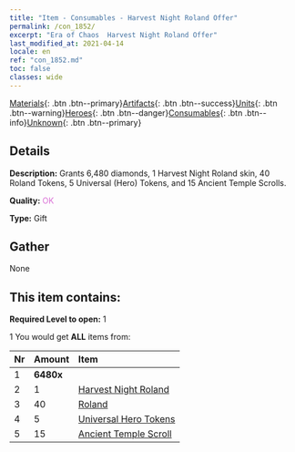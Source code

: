 ```yaml
---
title: "Item - Consumables - Harvest Night Roland Offer"
permalink: /con_1852/
excerpt: "Era of Chaos  Harvest Night Roland Offer"
last_modified_at: 2021-04-14
locale: en
ref: "con_1852.md"
toc: false
classes: wide
---
```

 [Materials](/Items/){: .btn .btn--primary}[Artifacts](/Items/Artifacts/){: .btn .btn--success}[Units](/Items/Units/){: .btn .btn--warning}[Heroes](/Items/Heroes/){: .btn .btn--danger}[Consumables](/Items/Consumables/){: .btn .btn--info}[Unknown](/Items/Unknown/){: .btn .btn--primary}

## Details
 **Description:** Grants 6,480 diamonds, 1 Harvest Night Roland skin, 40 Roland Tokens, 5 Universal (Hero) Tokens, and 15 Ancient Temple Scrolls.

 **Quality:** <span style="color: #DA70D6">OK</span>

 **Type:** Gift

## Gather

  None

## This item contains:

 **Required Level to open:** 1

 1 You would get **ALL** items  from:

  | Nr | Amount |     Item    |
  |:---|:-------|:------------|
  | 1 |  **6480x** | <i class="fas fa-gem"/> |  | 
  | 2 | 1 | [Harvest Night Roland](/Items/con_1034/) | 
  | 3 | 40 | [Roland](/Items/her_362/) | 
  | 4 | 5 | [Universal Hero Tokens](/Items/her_358/) | 
  | 5 | 15 | [Ancient Temple Scroll](/Items/con_697/) | 
